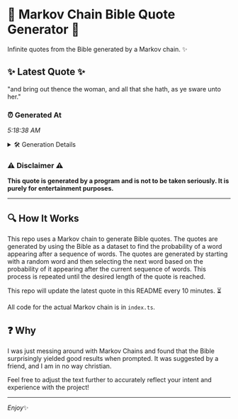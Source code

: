 # 📖 Markov Chain Bible Quote Generator 📖

Infinite quotes from the Bible generated by a Markov chain. ✨

## ✨ Latest Quote ✨
"and bring out thence the woman, and all that she hath, as ye sware unto her."

### ⏰ Generated At
*5:18:38 AM*

<details>
    <summary>🛠️ Generation Details</summary>
    <p>
        <strong>🌱 Seed:</strong> and<br>
        <strong>🔄 Iterations:</strong> 15<br>
        <strong>📜 Context History:</strong><br>[ and ]: bring<br>[ and, bring ]: out<br>[ and, bring, out ]: thence<br>[ and, bring, out, thence ]: the<br>[ and, bring, out, thence, the ]: woman,<br>[ and, bring, out, thence, the, woman, ]: and<br>[ bring, out, thence, the, woman,, and ]: all<br>[ out, thence, the, woman,, and, all ]: that<br>[ thence, the, woman,, and, all, that ]: she<br>[ the, woman,, and, all, that, she ]: hath,<br>[ woman,, and, all, that, she, hath, ]: as<br>[ and, all, that, she, hath,, as ]: ye<br>[ all, that, she, hath,, as, ye ]: sware<br>[ that, she, hath,, as, ye, sware ]: unto<br>[ she, hath,, as, ye, sware, unto ]: her.<br>
    </p>
</details>

### ⚠️ Disclaimer ⚠️
**This quote is generated by a program and is not to be taken seriously. It is purely for entertainment purposes.**

---

## 🔍 How It Works

This repo uses a Markov chain to generate Bible quotes. The quotes are generated by using the Bible as a dataset to find the probability of a word appearing after a sequence of words. The quotes are generated by starting with a random word and then selecting the next word based on the probability of it appearing after the current sequence of words. This process is repeated until the desired length of the quote is reached.

This repo will update the latest quote in this README every 10 minutes. ⏳

All code for the actual Markov chain is in `index.ts`.

## ❓ Why

I was just messing around with Markov Chains and found that the Bible surprisingly yielded good results when prompted. 
It was suggested by a friend, and I am in no way christian.

Feel free to adjust the text further to accurately reflect your intent and experience with the project!

---

*Enjoy*✨
